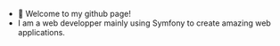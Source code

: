 - 👋 Welcome to my github page!
- I am a web developper mainly using Symfony to create amazing web applications.

<!---
BaptisteLT/BaptisteLT is a ✨ special ✨ repository because its `README.md` (this file) appears on your GitHub profile.
You can click the Preview link to take a look at your changes.
--->
